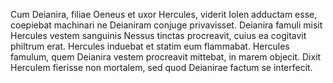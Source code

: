 Cum Deianira, filiae Oeneus et uxor Hercules, viderit Iolen adductam esse, coepiebat machinari ne Deianiram conjuge privavisset. Deianira famuli misit Hercules vestem sanguinis Nessus tinctas procreavit, cuius ea cogitavit philtrum erat. Hercules induebat et statim eum flammabat. Hercules famulum, quem Deianira vestem procreavit mittebat, in marem objecit. Dixit Herculem fierisse non mortalem, sed quod Deianirae factum se interfecit.

